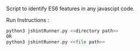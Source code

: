 Script to identify ES6 features in any javascipt code.

Run Instructions : 
```python
python3 jshintRunner.py <<directory path>>
OR
python3 jshintRunner.py <<file path>>
```
